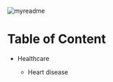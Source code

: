 ![myreadme](https://user-images.githubusercontent.com/70707092/95544092-d0b72880-09bf-11eb-90f7-bdca493307f7.png)

# Table of Content

- Healthcare

    - Heart disease

    